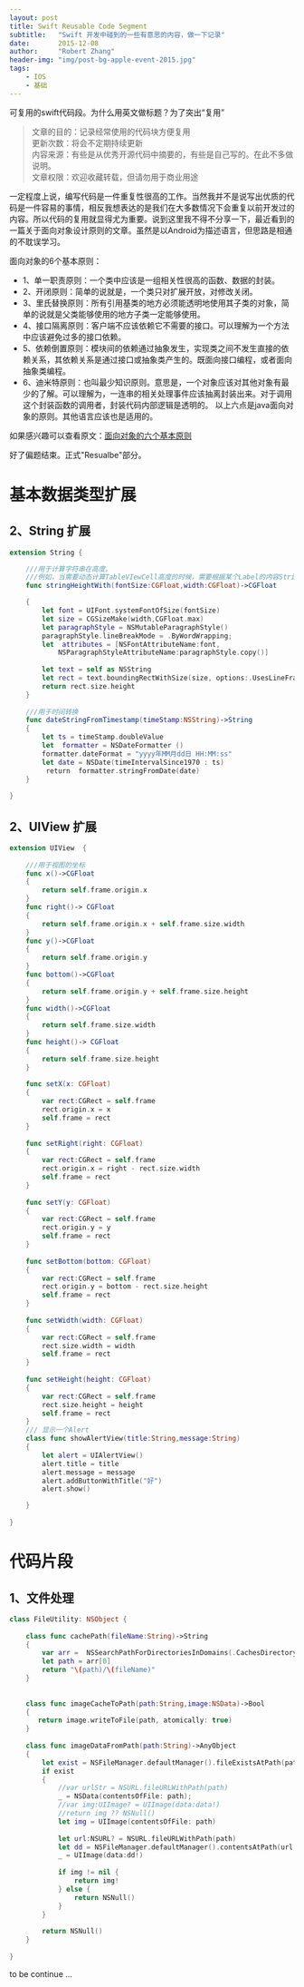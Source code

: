 ```yaml
---
layout: post
title: Swift Reusable Code Segment
subtitle:   "Swift 开发中碰到的一些有意思的内容，做一下记录"
date:       2015-12-08
author:     "Robert Zhang"
header-img: "img/post-bg-apple-event-2015.jpg"
tags:
    - IOS
    - 基础
---
```


可复用的swift代码段。为什么用英文做标题？为了突出“复用”

>文章的目的：记录经常使用的代码块方便复用  
>更新次数：将会不定期持续更新  
>内容来源：有些是从优秀开源代码中摘要的，有些是自己写的。在此不多做说明。  
>文章权限：欢迎收藏转载，但请勿用于商业用途

一定程度上说，编写代码是一件重复性很高的工作。当然我并不是说写出优质的代码是一件容易的事情，相反我想表达的是我们在大多数情况下会重复以前开发过的内容。所以代码的复用就显得尤为重要。说到这里我不得不分享一下，最近看到的一篇关于面向对象设计原则的文章。虽然是以Android为描述语言，但思路是相通的不耽误学习。

面向对象的6个基本原则： 

* 1、单一职责原则：一个类中应该是一组相关性很高的函数、数据的封装。
* 2、开闭原则：简单的说就是，一个类只对扩展开放，对修改关闭。
* 3、里氏替换原则：所有引用基类的地方必须能透明地使用其子类的对象，简单的说就是父类能够使用的地方子类一定能够使用。 
* 4、接口隔离原则：客户端不应该依赖它不需要的接口。可以理解为一个方法中应该避免过多的接口依赖。
* 5、依赖倒置原则：模块间的依赖通过抽象发生，实现类之间不发生直接的依赖关系，其依赖关系是通过接口或抽象类产生的。既面向接口编程，或者面向抽象类编程。 
* 6、迪米特原则：也叫最少知识原则。意思是，一个对象应该对其他对象有最少的了解。可以理解为，一连串的相关处理事件应该抽离封装出来。对于调用这个封装函数的调用者，封装代码内部逻辑是透明的。 以上六点是java面向对象的原则。其他语言应该也是适用的。

如果感兴趣可以查看原文：[面向对象的六个基本原则](http://blog.csdn.net/bboyfeiyu/article/details/50103471)

好了偏题结束。正式"Resualbe"部分。

# 基本数据类型扩展

## 2、String 扩展
~~~ swift
extension String {

    ///用于计算字符串在高度。
    ///例如，当需要动态计算TableVIewCell高度的时候，需要根据某个Label的内容String的长度来调整cell的高度，让其能够全部显示内容。
    func stringHeightWith(fontSize:CGFloat,width:CGFloat)->CGFloat

    {
        let font = UIFont.systemFontOfSize(fontSize)
        let size = CGSizeMake(width,CGFloat.max)
        let paragraphStyle = NSMutableParagraphStyle()
        paragraphStyle.lineBreakMode = .ByWordWrapping;
        let  attributes = [NSFontAttributeName:font,
            NSParagraphStyleAttributeName:paragraphStyle.copy()]
        
        let text = self as NSString
        let rect = text.boundingRectWithSize(size, options:.UsesLineFragmentOrigin, attributes: attributes, context:nil)
        return rect.size.height
    }
    
    ///用于时间转换
    func dateStringFromTimestamp(timeStamp:NSString)->String
    {
        let ts = timeStamp.doubleValue
        let  formatter = NSDateFormatter ()
        formatter.dateFormat = "yyyy年MM月dd日 HH:MM:ss"
        let date = NSDate(timeIntervalSince1970 : ts)
         return  formatter.stringFromDate(date)
    }
    
}
~~~

## 2、UIView 扩展
~~~ swift
extension UIView  {
   
    ///用于视图的坐标
    func x()->CGFloat
    {
        return self.frame.origin.x
    }
    func right()-> CGFloat
    {
        return self.frame.origin.x + self.frame.size.width
    }
    func y()->CGFloat
    {
        return self.frame.origin.y
    }
    func bottom()->CGFloat
    {
        return self.frame.origin.y + self.frame.size.height
    }
    func width()->CGFloat
    {
        return self.frame.size.width
    }
    func height()-> CGFloat
    {
        return self.frame.size.height
    }
    
    func setX(x: CGFloat)
    {
        var rect:CGRect = self.frame
        rect.origin.x = x
        self.frame = rect
    }
    
    func setRight(right: CGFloat)
    {
        var rect:CGRect = self.frame
        rect.origin.x = right - rect.size.width
        self.frame = rect
    }
    
    func setY(y: CGFloat)
    {
        var rect:CGRect = self.frame
        rect.origin.y = y
        self.frame = rect
    }
    
    func setBottom(bottom: CGFloat)
    {
        var rect:CGRect = self.frame
        rect.origin.y = bottom - rect.size.height
        self.frame = rect
    }
    
    func setWidth(width: CGFloat)
    {
        var rect:CGRect = self.frame
        rect.size.width = width
        self.frame = rect
    }
    
    func setHeight(height: CGFloat)
    {
        var rect:CGRect = self.frame
        rect.size.height = height
        self.frame = rect
    }
    /// 显示一个Alert
    class func showAlertView(title:String,message:String)
    {
        let alert = UIAlertView()
        alert.title = title
        alert.message = message
        alert.addButtonWithTitle("好")
        alert.show()

    }
   
}
~~~

# 代码片段

## 1、文件处理
~~~ swift
class FileUtility: NSObject {
   
    class func cachePath(fileName:String)->String
    {
        var arr =  NSSearchPathForDirectoriesInDomains(.CachesDirectory, .UserDomainMask, true)
        let path = arr[0] 
        return "\(path)/\(fileName)"
    }
    
    
    class func imageCacheToPath(path:String,image:NSData)->Bool
    {
       return image.writeToFile(path, atomically: true)
    }
    
    class func imageDataFromPath(path:String)->AnyObject
    {
        let exist = NSFileManager.defaultManager().fileExistsAtPath(path)
        if exist
        {
            //var urlStr = NSURL.fileURLWithPath(path)
            _ = NSData(contentsOfFile: path);
            //var img:UIImage? = UIImage(data:data!)
            //return img ?? NSNull()
            let img = UIImage(contentsOfFile: path)
            
            let url:NSURL? = NSURL.fileURLWithPath(path)
            let dd = NSFileManager.defaultManager().contentsAtPath(url!.path!)
            _ = UIImage(data:dd!)
            
            if img != nil {
                return img!
            } else {
                return NSNull()
            }
        }
        
        return NSNull()
    }
    
}
~~~

to be continue ...


